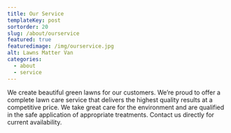 ```yaml
---
title: Our Service
templateKey: post
sortorder: 20
slug: /about/ourservice
featured: true
featuredimage: /img/ourservice.jpg 
alt: Lawns Matter Van
categories:
  - about
  - service
---
```


We create beautiful green lawns for our customers. We’re proud to offer a complete lawn care service that delivers the highest quality results at a competitive  price. We take great care for the environment and are qualified in the safe application of appropriate treatments. Contact us directly for current availability.
